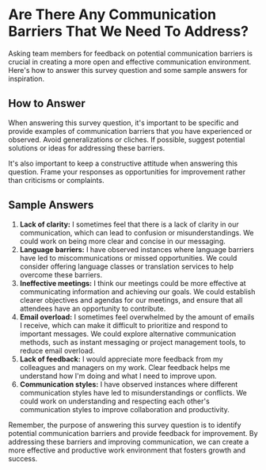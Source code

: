Are There Any Communication Barriers That We Need To Address?
====================================================================================

Asking team members for feedback on potential communication barriers is crucial in creating a more open and effective communication environment. Here's how to answer this survey question and some sample answers for inspiration.

How to Answer
-------------

When answering this survey question, it's important to be specific and provide examples of communication barriers that you have experienced or observed. Avoid generalizations or cliches. If possible, suggest potential solutions or ideas for addressing these barriers.

It's also important to keep a constructive attitude when answering this question. Frame your responses as opportunities for improvement rather than criticisms or complaints.

Sample Answers
--------------

1. **Lack of clarity:** I sometimes feel that there is a lack of clarity in our communication, which can lead to confusion or misunderstandings. We could work on being more clear and concise in our messaging.
2. **Language barriers:** I have observed instances where language barriers have led to miscommunications or missed opportunities. We could consider offering language classes or translation services to help overcome these barriers.
3. **Ineffective meetings:** I think our meetings could be more effective at communicating information and achieving our goals. We could establish clearer objectives and agendas for our meetings, and ensure that all attendees have an opportunity to contribute.
4. **Email overload:** I sometimes feel overwhelmed by the amount of emails I receive, which can make it difficult to prioritize and respond to important messages. We could explore alternative communication methods, such as instant messaging or project management tools, to reduce email overload.
5. **Lack of feedback:** I would appreciate more feedback from my colleagues and managers on my work. Clear feedback helps me understand how I'm doing and what I need to improve upon.
6. **Communication styles:** I have observed instances where different communication styles have led to misunderstandings or conflicts. We could work on understanding and respecting each other's communication styles to improve collaboration and productivity.

Remember, the purpose of answering this survey question is to identify potential communication barriers and provide feedback for improvement. By addressing these barriers and improving communication, we can create a more effective and productive work environment that fosters growth and success.
